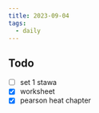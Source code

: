 ```yaml
---
title: 2023-09-04
tags:
  - daily
---
```

## Todo
- [ ] set 1 stawa
- [x] worksheet
- [x] pearson heat chapter